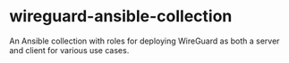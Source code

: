 # wireguard-ansible-collection
An Ansible collection with roles for deploying WireGuard as both a server and client for various use cases.
